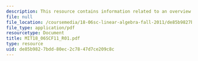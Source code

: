```yaml
---
description: This resource contains information related to an overview of key ideas.
file: null
file_location: /coursemedia/18-06sc-linear-algebra-fall-2011/de85b9827bdd80ec2c7847d7ce209c8c_MIT18_06SCF11_R01.pdf
file_type: application/pdf
resourcetype: Document
title: MIT18_06SCF11_R01.pdf
type: resource
uid: de85b982-7bdd-80ec-2c78-47d7ce209c8c
---
```

